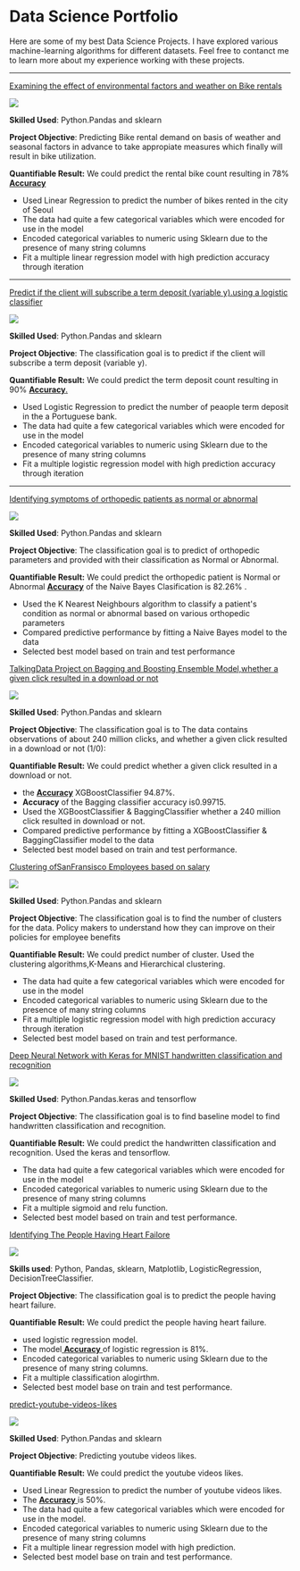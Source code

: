 # Data Science Portfolio

Here are some of my best Data Science Projects. I have explored various machine-learning algorithms for different datasets. Feel free to contanct me to learn more about my experience working with these projects.

***

[Examining the effect of environmental factors and weather on Bike rentals](https://github.com/salauddinkhan1986/Linear-regression-project/blob/master/Linear_Regression_.ipynb)

<img src="images/seoul-bikes.jpeg?raw=true"/>

**Skilled Used**: Python.Pandas and sklearn

**Project Objective**: Predicting Bike rental demand on basis of weather and seasonal factors in advance to take appropiate measures which finally will result in bike utilization.

**Quantifiable Result:** We could predict the rental bike count resulting in 78% <a href="https://github.com/salauddinkhan1986/Linear-regression-project/blob/master/Linear_Regression_.ipynb">**Accuracy** </a>
- Used Linear Regression to predict the number of bikes rented in the city of Seoul
- The data had quite a few categorical variables which were encoded for use in the model
- Encoded categorical variables to numeric using Sklearn due to the presence of many string columns
- Fit a multiple linear regression model with high prediction accuracy through iteration

***

[ Predict if the client will subscribe a term deposit (variable y).using a logistic classifier](https://github.com/salauddinkhan1986/LOGISTIC-REGRESSION-PROJECT/blob/main/logistic_regression.ipynb)

<img src="images/bank.jpeg?raw=true"/>

**Skilled Used**: Python.Pandas and sklearn

**Project Objective**: The classification goal is to predict if the client will subscribe a term deposit (variable y).

**Quantifiable Result:** We could predict the term deposit count resulting in 90% <a href="https://github.com/salauddinkhan1986/LOGISTIC-REGRESSION-PROJECT/blob/main/logistic_regression.ipynb">**Accuracy**.</a>
- Used Logistic Regression to predict the number of peaople term deposit in the a Portuguese bank.
- The data had quite a few categorical variables which were encoded for use in the model
- Encoded categorical variables to numeric using Sklearn due to the presence of many string columns
- Fit a multiple logistic regression model with high prediction accuracy through iteration

***

[Identifying symptoms of orthopedic patients as normal or abnormal](https://github.com/salauddinkhan1986/KNN-NB-project)

<img src="images/knee-brace-ortho.png?raw=true"/>

**Skilled Used**: Python.Pandas and sklearn

**Project Objective**: The classification goal is to predict of orthopedic parameters and provided with their classification as Normal or Abnormal.

**Quantifiable Result:** We could predict the orthopedic patient is Normal or Abnormal <a href="https://github.com/salauddinkhan1986/KNN-NB-project">**Accuracy**</a> of the Naive Bayes Clasification is 82.26% .
- Used the K Nearest Neighbours algorithm to classify a patient's condition as normal or abnormal based on various orthopedic parameters
- Compared predictive performance by fitting a Naive Bayes model to the data
- Selected best model based on train and test performance

[TalkingData Project on Bagging and Boosting Ensemble Model,whether a given click resulted in a download or not](https://github.com/salauddinkhan1986/Bagging-Boosting-Project/blob/main/Bagging_and_Boosting_project.ipynb)

<img src="images/data.jpeg?raw=true"/>

**Skilled Used**: Python.Pandas and sklearn

**Project Objective**: The classification goal is to The data contains observations of about 240 million clicks, and whether a given click resulted in a download or not (1/0): 

**Quantifiable Result:** We could predict whether a given click resulted in a download or not.
- the <a href="https://github.com/salauddinkhan1986/Bagging-Boosting-Project/blob/main/Bagging_and_Boosting_project.ipynb">**Accuracy**</a> XGBoostClassifier 94.87%.
- **Accuracy** of the Bagging classifier accuracy is0.99715.
- Used the XGBoostClassifier & BaggingClassifier whether a 240 million click resulted in download or not.
- Compared predictive performance by fitting a XGBoostClassifier & BaggingClassifier model to the data
- Selected best model based on train and test performance.

[Clustering ofSanFransisco Employees based on salary](https://github.com/salauddinkhan1986/Kmeans-cluster-project/blob/main/Kmeans.ipynb)

<img src="images/cluster.jpeg?raw=true"/>

**Skilled Used**: Python.Pandas and sklearn

**Project Objective**: The classification goal is to find the number of clusters for the data. Policy makers to understand how they can improve on their policies for employee benefits

**Quantifiable Result:** We could predict number of cluster.
Used the clustering algorithms,K-Means and Hierarchical clustering.
- The data had quite a few categorical variables which were encoded for use in the model
- Encoded categorical variables to numeric using Sklearn due to the presence of many string columns
- Fit a multiple logistic regression model with high prediction accuracy through iteration
- Selected best model based on train and test performance.


[Deep Neural Network with Keras for MNIST handwritten classification and recognition](https://github.com/salauddinkhan1986/Hand-writing-Recoginition-project)

<img src="images/neural.jpeg?raw=true"/>


**Skilled Used**: Python.Pandas.keras and tensorflow

**Project Objective**: The classification goal is to find baseline model to find handwritten classification and recognition.

**Quantifiable Result:** We could predict the handwritten classification and recognition.
Used the keras and tensorflow.
- The data had quite a few categorical variables which were encoded for use in the model
- Encoded categorical variables to numeric using Sklearn due to the presence of many string columns
- Fit a multiple sigmoid and relu function.
- Selected best model based on train and test performance.

[Identifying The People Having Heart Failore](https://github.com/salauddinkhan1986/Heart-desease-prediction)

<img src="images/heart.jpeg?raw=true"/>


**Skills used**: Python, Pandas, sklearn, Matplotlib,
LogisticRegression, DecisionTreeClassifier.

**Project Objective**: The classification goal is to predict the people having heart failure.

**Quantifiable Result:** We could predict the people having heart failure.
-   used  logistic regression model.
-    The model<a href="https://github.com/salauddinkhan1986/  Heart-desease-prediction"> **Accuracy** </a> of logistic regression is 81%.
-   Encoded categorical variables to numeric using Sklearn due to the   presence of many string columns.
-   Fit a multiple classification alogirthm.
-   Selected best model base on train and test performance.

[predict-youtube-videos-likes](https://github.com/salauddinkhan1986/predict-youtube-videos-likes)

<img src="images/youtubelogo.jpeg?raw=true"/>

**Skilled Used**: Python.Pandas and sklearn

**Project Objective**: Predicting youtube videos likes.

**Quantifiable Result:** We could predict the youtube videos likes.
- Used Linear Regression to predict the number of youtube videos likes.
- The <a href="https://github.com/salauddinkhan1986/predict-youtube-videos-likes"> **Accuracy** </a> is 50%.
- The data had quite a few categorical variables which were encoded for use in the model.
- Encoded categorical variables to numeric using Sklearn due to the presence of many string columns
- Fit a multiple linear regression model with high prediction.
- Selected best model base on train and test performance.
